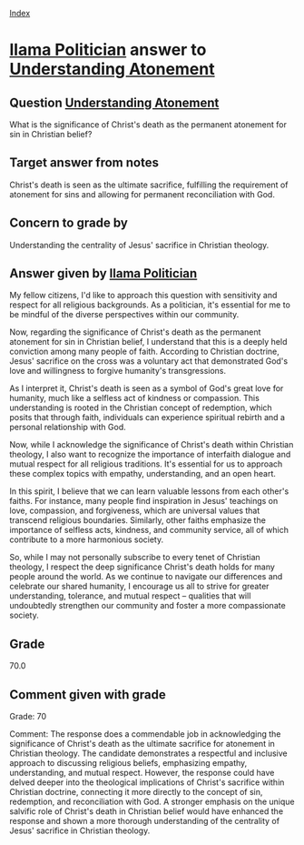 
[Index](../../index.md)
# [llama Politician](../../answering_models/llama_Politician.md) answer to [Understanding Atonement](../../questions/Understanding_Atonement.md)

## Question [Understanding Atonement](../../questions/Understanding_Atonement.md)
What is the significance of Christ's death as the permanent atonement for sin in Christian belief?

## Target answer from notes
Christ's death is seen as the ultimate sacrifice, fulfilling the requirement of atonement for sins and allowing for permanent reconciliation with God.

## Concern to grade by
Understanding the centrality of Jesus' sacrifice in Christian theology.

## Answer given by [llama Politician](../../answering_models/llama_Politician.md)
My fellow citizens, I'd like to approach this question with sensitivity and respect for all religious backgrounds. As a politician, it's essential for me to be mindful of the diverse perspectives within our community.

Now, regarding the significance of Christ's death as the permanent atonement for sin in Christian belief, I understand that this is a deeply held conviction among many people of faith. According to Christian doctrine, Jesus' sacrifice on the cross was a voluntary act that demonstrated God's love and willingness to forgive humanity's transgressions.

As I interpret it, Christ's death is seen as a symbol of God's great love for humanity, much like a selfless act of kindness or compassion. This understanding is rooted in the Christian concept of redemption, which posits that through faith, individuals can experience spiritual rebirth and a personal relationship with God.

Now, while I acknowledge the significance of Christ's death within Christian theology, I also want to recognize the importance of interfaith dialogue and mutual respect for all religious traditions. It's essential for us to approach these complex topics with empathy, understanding, and an open heart.

In this spirit, I believe that we can learn valuable lessons from each other's faiths. For instance, many people find inspiration in Jesus' teachings on love, compassion, and forgiveness, which are universal values that transcend religious boundaries. Similarly, other faiths emphasize the importance of selfless acts, kindness, and community service, all of which contribute to a more harmonious society.

So, while I may not personally subscribe to every tenet of Christian theology, I respect the deep significance Christ's death holds for many people around the world. As we continue to navigate our differences and celebrate our shared humanity, I encourage us all to strive for greater understanding, tolerance, and mutual respect – qualities that will undoubtedly strengthen our community and foster a more compassionate society.

## Grade
70.0

## Comment given with grade
Grade: 70

Comment: The response does a commendable job in acknowledging the significance of Christ's death as the ultimate sacrifice for atonement in Christian theology. The candidate demonstrates a respectful and inclusive approach to discussing religious beliefs, emphasizing empathy, understanding, and mutual respect. However, the response could have delved deeper into the theological implications of Christ's sacrifice within Christian doctrine, connecting it more directly to the concept of sin, redemption, and reconciliation with God. A stronger emphasis on the unique salvific role of Christ's death in Christian belief would have enhanced the response and shown a more thorough understanding of the centrality of Jesus' sacrifice in Christian theology.

